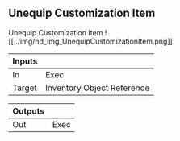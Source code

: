 ## Unequip Customization Item
Unequip Customization Item
![[../img/nd_img_UnequipCustomizationItem.png]]

|Inputs||
|--|--|
| In | Exec |
| Target | Inventory Object Reference |

|Outputs||
|--|--|
| Out | Exec |
